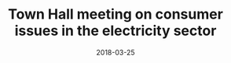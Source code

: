 ---
title:  Town Hall meeting on consumer issues in the electricity sector
date:    2018-03-25
category: news
layout: post
image:   /uploads/town-hall1.jpg
---